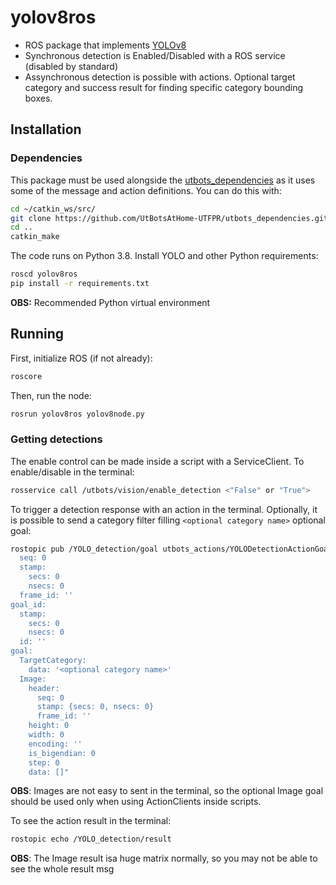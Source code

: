 # yolov8ros
- ROS package that implements [YOLOv8](https://github.com/ultralytics/ultralytics) 
- Synchronous detection is Enabled/Disabled with a ROS service (disabled by standard)
- Assynchronous detection is possible with actions. Optional target category and success result for finding specific category bounding boxes.

## Installation

### Dependencies

This package must be used alongside the [utbots_dependencies](https://github.com/UtBotsAtHome-UTFPR/utbots_dependencies) as it uses some of the message and action definitions. You can do this with:

```bash
cd ~/catkin_ws/src/
git clone https://github.com/UtBotsAtHome-UTFPR/utbots_dependencies.git
cd ..
catkin_make
```

The code runs on Python 3.8. Install YOLO and other Python requirements:

```bash
roscd yolov8ros
pip install -r requirements.txt
```

**OBS:** Recommended Python virtual environment


## Running

First, initialize ROS (if not already):
```bash
roscore
```
Then, run the node:
```bash
rosrun yolov8ros yolov8node.py
```
### Getting detections
The enable control can be made inside a script with a ServiceClient. To enable/disable in the terminal:
```bash
rosservice call /utbots/vision/enable_detection <"False" or "True">                          
```
To trigger a detection response with an action in the terminal. Optionally, it is possible to send a category filter filling `<optional category name>` optional goal:
```bash
rostopic pub /YOLO_detection/goal utbots_actions/YOLODetectionActionGoal "header:
  seq: 0
  stamp:
    secs: 0
    nsecs: 0
  frame_id: ''
goal_id:
  stamp:
    secs: 0
    nsecs: 0
  id: ''
goal:
  TargetCategory:
    data: '<optional category name>'
  Image:
    header:
      seq: 0
      stamp: {secs: 0, nsecs: 0}
      frame_id: ''
    height: 0
    width: 0
    encoding: ''
    is_bigendian: 0
    step: 0
    data: []"
```
**OBS**: Images are not easy to sent in the terminal, so the optional Image goal should be used only when using ActionClients inside scripts.

To see the action result in the terminal:
```bash
rostopic echo /YOLO_detection/result
```
**OBS**: The Image result isa huge matrix normally, so you may not be able to see the whole result msg